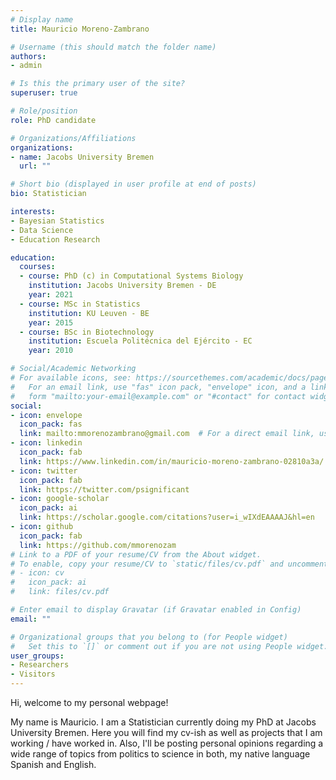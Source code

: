 ```yaml
---
# Display name
title: Mauricio Moreno-Zambrano

# Username (this should match the folder name)
authors:
- admin

# Is this the primary user of the site?
superuser: true

# Role/position
role: PhD candidate

# Organizations/Affiliations
organizations:
- name: Jacobs University Bremen
  url: ""

# Short bio (displayed in user profile at end of posts)
bio: Statistician

interests:
- Bayesian Statistics
- Data Science
- Education Research

education:
  courses:
  - course: PhD (c) in Computational Systems Biology
    institution: Jacobs University Bremen - DE
    year: 2021
  - course: MSc in Statistics
    institution: KU Leuven - BE
    year: 2015
  - course: BSc in Biotechnology
    institution: Escuela Politécnica del Ejército - EC
    year: 2010

# Social/Academic Networking
# For available icons, see: https://sourcethemes.com/academic/docs/page-builder/#icons
#   For an email link, use "fas" icon pack, "envelope" icon, and a link in the
#   form "mailto:your-email@example.com" or "#contact" for contact widget.
social:
- icon: envelope
  icon_pack: fas
  link: mailto:mmorenozambrano@gmail.com  # For a direct email link, use "mailto:test@example.org".
- icon: linkedin
  icon_pack: fab
  link: https://www.linkedin.com/in/mauricio-moreno-zambrano-02810a3a/
- icon: twitter
  icon_pack: fab
  link: https://twitter.com/psignificant
- icon: google-scholar
  icon_pack: ai
  link: https://scholar.google.com/citations?user=i_wIXdEAAAAJ&hl=en
- icon: github
  icon_pack: fab
  link: https://github.com/mmorenozam
# Link to a PDF of your resume/CV from the About widget.
# To enable, copy your resume/CV to `static/files/cv.pdf` and uncomment the lines below.
# - icon: cv
#   icon_pack: ai
#   link: files/cv.pdf

# Enter email to display Gravatar (if Gravatar enabled in Config)
email: ""

# Organizational groups that you belong to (for People widget)
#   Set this to `[]` or comment out if you are not using People widget.
user_groups:
- Researchers
- Visitors
---
```


Hi, welcome to my personal webpage! 

My name is Mauricio. I am a Statistician currently doing my PhD at Jacobs University Bremen. Here you will find my cv-ish as well as projects that I am working / have worked in. Also, I'll be posting personal opinions regarding a wide range of topics from politics to science in both, my native language Spanish and English.
